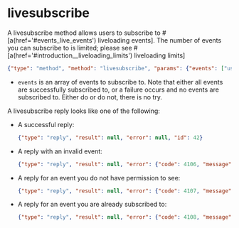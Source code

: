  # livesubscribe

A livesubscribe method allows users to subscribe to #[a(href='#events_live_events') liveloading events]. The number of events you can subscribe to is limited; please see #[a(href='#introduction__liveloading_limits') liveloading limits]

```json
{"type": "method", "method": "livesubscribe", "params": {"events": ["user:1:update", "channel:1:followed"]}, "id": 42}
```
* `events` is an array of events to subscribe to. Note that either all events are successfully subscribed to, or a failure occurs and no events are subscribed to. Either do or do not, there is no try.

A livesubscribe reply looks like one of the following:
* A successful reply:
    ```json
    {"type": "reply", "result": null, "error": null, "id": 42}
    ```
* A reply with an invalid event:
    ```json
    {"type": "reply", "result": null, "error": {"code": 4106, "message": "Unknown event \\"my silly event\\" "}, "id": 42}
    ```
* A reply for an event you do not have permission to see:
    ```json
    {"type": "reply", "result": null, "error": {"code": 4107, "message": "You do not have permission to subscribe to \\"user:1:secrets\\""}, "id": 42}')
    ```

* A reply for an event you are already subscribed to:
    ```json
    {"type": "reply", "result": null, "error": {"code": 4108, "message": "Attempt to duplicate subscription to \\"user:1:update\\""}, "id": 42}')
    ```
